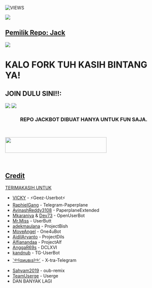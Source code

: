 <p align="center">
  <a href="https://github.com/jackblose/JACKBOT/fork">
    
  </a>
  <a href="https://github.com/jackblose/JACKBOT">
  </a>
</p>  

![VIEWS](https://komarev.com/ghpvc/?username=ramadhani892)

<a href="https://t.me/tutorialjackbot"><img src="https://img.shields.io/badge/KODE%20PENILAIAN-A+-blue.svg?style=for-the-badge&logo=Factor.">

## Pemilik Repo: Jack
[<img src="https://media0.giphy.com/media/ya4eevXU490Iw/giphy.gif">](https://t.me/enjoyyourmilk)
##
##
# KALO FORK TUH KASIH BINTANG YA!

## JOIN DULU SINI!!:

<a href="https://t.me/temanesiaonline"><img src="https://img.shields.io/badge/Join-%20TEMANESIA ONLINE-black.svg?style=for-the-badge&logo=Telegram"></a>
<a href="https://t.me/racauanhatii"><img src="https://img.shields.io/badge/Channel-%20RACAUAN HATI-purple.svg?style=for-the-badge&logo=Telegram"></a>



<h3 align="center">REPO JACKBOT DIBUAT HANYA UNTUK FUN SAJA.</h3>
<p align="center">&nbsp;</p>


<a href="https://heroku.com/deploy?template=https://github.com/jackblose/JACKBOT.git"><img src="https://img.shields.io/badge/Deploy%20To%20Heroku-black?style=flat&logo=Heroku" width="325" height="50.100" />

<br>
</p>

## Credit
TERIMAKASIH UNTUK

*   [VICKY](https://github.com/vckyou) - ⚡Geez-Userbot⚡
*   [RaphielGang](https://github.com/RaphielGang) - Telegram-Paperplane
*   [AvinashReddy3108](https://github.com/AvinashReddy3108) - PaperplaneExtended
*   [Mkaraniya](https://github.com/mkaraniya) & [Dev73](https://github.com/Devp73) - OpenUserBot
*   [Mr.Miss](https://github.com/keselekpermen69) - UserButt
*   [adekmaulana](https://github.com/adekmaulana) - ProjectBish
*   [MoveAngel](https://github.com/MoveAngel) - One4uBot
*   [AidilAryanto](https://github.com/aidilaryanto) - ProjectDils 
*   [Alfianandaa](https://github.com/alfianandaa/ProjectAlf) - ProjectAlf
*   [AnggaR69s](https://github.com/GengKapak/DCLXVI) - DCLXVI
*   [kandnub](https://github.com/kandnub) - TG-UserBot
*   [༺αиυвιѕ༻](https://github.com/Dark-Princ3) - X-tra-Telegram
*   [Sahyam2019](https://github.com/sahyam2019/oub-remix) - oub-remix
*   [TeamUserge](https://github.com/UsergeTeam/Userge) - Userge
*   DAN BANYAK LAGI 
